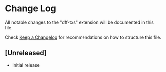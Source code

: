 # Change Log

All notable changes to the "dff-txs" extension will be documented in this file.

Check [Keep a Changelog](http://keepachangelog.com/) for recommendations on how to structure this file.

## [Unreleased]

- Initial release